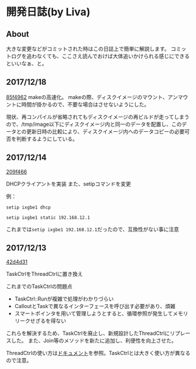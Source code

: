 開発日誌(by Liva)
=================

About
-----
大きな変更などがコミットされた時はこの日誌上で簡単に解説します。
コミットログを追わなくても、ここさえ読んでおけば大体追いかけられる感じにできるといいなぁ、と。

2017/12/18
----------

[85f4962](https://github.com/PFLab-OS/Raph_Kernel/commit/85f4962d34a25f79a17b88a94dcd6932d10cc0ff)
makeの高速化。
makeの際、ディスクイメージのマウント、アンマウントに時間が掛かるので、不要な場合はさせないようにした。

現状、再コンパイルが省略されてもディスクイメージの再ビルドが走ってしまうので、/tmp/image以下にディスクイメージ内と同一のデータを配置し、このデータとの更新日時の比較により、ディスクイメージ内へのデータコピーの必要可否を判断するようにしている。

2017/12/14
----------

[209f466](https://github.com/PFLab-OS/Raph_Kernel/commit/209f4662a11167024b2b97407b9066635e0958bb)

DHCPクライアントを実装
また、setipコマンドを変更

例：
```
setip ixgbe1 dhcp
```

```
setip ixgbe1 static 192.168.12.1
```

これまでは`setip ixgbe1 192.168.12.1`だったので、互換性がない事に注意

2017/12/13
----------

[42d4d31](https://github.com/PFLab-OS/Raph_Kernel/commit/42d4d3128f69beae84172cf7700ba4083ec91ba9)

TaskCtrlをThreadCtrlに置き換え

これまでのTaskCtrlの問題点
* TaskCtrl::Runが複雑で処理がわかりづらい
* CalloutとTaskで異なるインターフェースを呼び出す必要があり、煩雑
* スマートポインタを用いて管理しようとすると、循環参照が発生してメモリリークせざるを得ない

これらを解決するため、TaskCtrlを廃止し、新規設計したThreadCtrlにリプレースした。
また、Join等のメソッドを新たに追加し、利便性を向上させた。

ThreadCtrlの使い方は[ドキュメント](doc/kernel/thread.md)を参照。TaskCtrlとは大きく使い方が異なるので注意。

